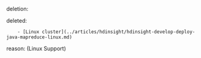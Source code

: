 deletion:

deleted:

		- [Linux cluster](../articles/hdinsight/hdinsight-develop-deploy-java-mapreduce-linux.md)

reason: (Linux Support)

